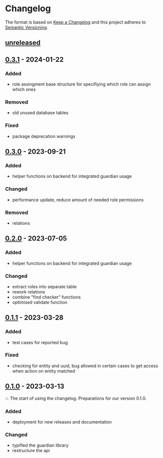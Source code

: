 # Changelog

The format is based on [Keep a Changelog](http://keepachangelog.com/) and this project adheres to [Semantic Versioning](http://semver.org/).

## [unreleased](https://github.com/uzh/guardian/tree/HEAD)

## [0.3.1](https://github.com/uzh/guardian/tree/0.3.1) - 2024-01-22

### Added

- role assingment base structure for specifiying which role can assign which ones

### Removed

- old unused database tables

### Fixed

- package deprecation warnings

## [0.3.0](https://github.com/uzh/guardian/tree/0.3.0) - 2023-09-21

### Added

- helper functions on backend for integrated guardian usage

### Changed

- performance update, reduce amount of needed role permissions

### Removed

- relations

## [0.2.0](https://github.com/uzh/guardian/tree/0.2.0) - 2023-07-05

### Added

- helper functions on backend for integrated guardian usage

### Changed

- extract roles into separate table
- rework relations
- combine "find checker" functions
- optimised validate function


## [0.1.1](https://github.com/uzh/guardian/tree/0.1.1) - 2023-03-28

### Added

- test cases for reported bug

### Fixed

- checking for entity and uuid, bug allowed in certain cases to get access when action on entity matched

## [0.1.0](https://github.com/uzh/guardian/tree/0.1.0) - 2023-03-13

💥 The start of using the changelog. Preparations for our version 0.1.0.

### Added

- deployment for new releases and documentation

### Changed

- typified the guardian library
- restructure the api
